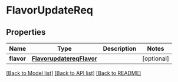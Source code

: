 # FlavorUpdateReq

## Properties
Name | Type | Description | Notes
------------ | ------------- | ------------- | -------------
**flavor** | [**FlavorupdatereqFlavor**](FlavorupdatereqFlavor.md) |  | [optional] 

[[Back to Model list]](../README.md#documentation-for-models) [[Back to API list]](../README.md#documentation-for-api-endpoints) [[Back to README]](../README.md)


